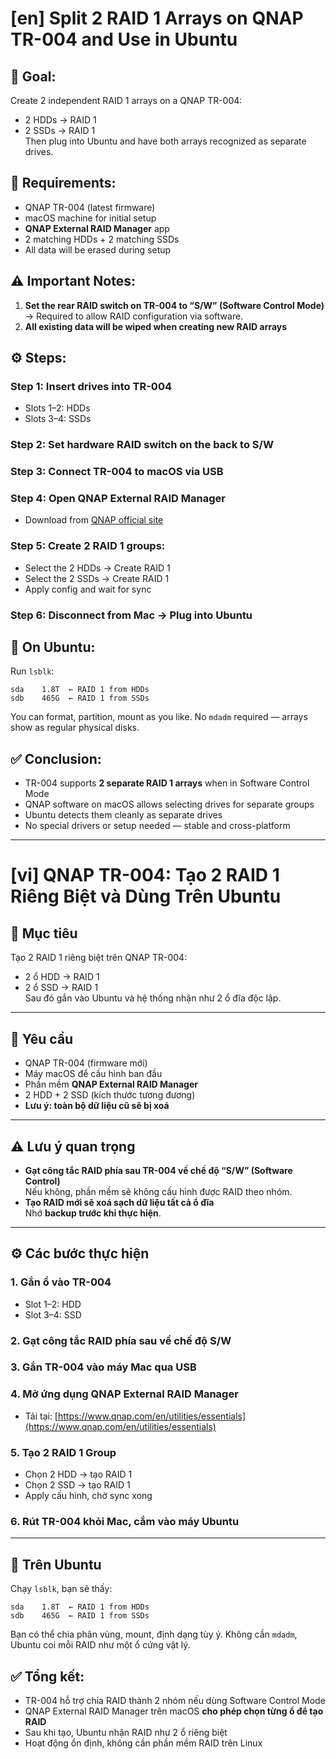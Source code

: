 # [en] Split 2 RAID 1 Arrays on QNAP TR-004 and Use in Ubuntu

## 🎯 Goal:
Create 2 independent RAID 1 arrays on a QNAP TR-004:
- 2 HDDs → RAID 1
- 2 SSDs → RAID 1  
Then plug into Ubuntu and have both arrays recognized as separate drives.

## 🧰 Requirements:
- QNAP TR-004 (latest firmware)
- macOS machine for initial setup
- **QNAP External RAID Manager** app
- 2 matching HDDs + 2 matching SSDs
- All data will be erased during setup

## ⚠️ Important Notes:
1. **Set the rear RAID switch on TR-004 to “S/W” (Software Control Mode)**  
   → Required to allow RAID configuration via software.
2. **All existing data will be wiped when creating new RAID arrays**

## ⚙️ Steps:

### Step 1: Insert drives into TR-004
- Slots 1–2: HDDs
- Slots 3–4: SSDs

### Step 2: Set hardware RAID switch on the back to **S/W**

### Step 3: Connect TR-004 to macOS via USB

### Step 4: Open **QNAP External RAID Manager**
- Download from [QNAP official site](https://www.qnap.com/en/utilities/essentials)

### Step 5: Create 2 RAID 1 groups:
- Select the 2 HDDs → Create RAID 1
- Select the 2 SSDs → Create RAID 1
- Apply config and wait for sync

### Step 6: Disconnect from Mac → Plug into Ubuntu

## 🐧 **On Ubuntu:**
Run `lsblk`:
```
sda    1.8T  ← RAID 1 from HDDs
sdb    465G  ← RAID 1 from SSDs
```
You can format, partition, mount as you like. No `mdadm` required — arrays show as regular physical disks.

## ✅ Conclusion:
- TR-004 supports **2 separate RAID 1 arrays** when in Software Control Mode
- QNAP software on macOS allows selecting drives for separate groups
- Ubuntu detects them cleanly as separate drives
- No special drivers or setup needed — stable and cross-platform

---

# [vi] QNAP TR-004: Tạo 2 RAID 1 Riêng Biệt và Dùng Trên Ubuntu

## 🎯 Mục tiêu
Tạo 2 RAID 1 riêng biệt trên QNAP TR-004:
- 2 ổ HDD → RAID 1
- 2 ổ SSD → RAID 1  
Sau đó gắn vào Ubuntu và hệ thống nhận như 2 ổ đĩa độc lập.

---

## 🧰 Yêu cầu
- QNAP TR-004 (firmware mới)
- Máy macOS để cấu hình ban đầu
- Phần mềm **QNAP External RAID Manager**
- 2 HDD + 2 SSD (kích thước tương đương)
- **Lưu ý: toàn bộ dữ liệu cũ sẽ bị xoá**

---

## ⚠️ Lưu ý quan trọng
- **Gạt công tắc RAID phía sau TR-004 về chế độ “S/W” (Software Control)**  
  Nếu không, phần mềm sẽ không cấu hình được RAID theo nhóm.
- **Tạo RAID mới sẽ xoá sạch dữ liệu tất cả ổ đĩa**  
  Nhớ **backup trước khi thực hiện**.

---

## ⚙️ Các bước thực hiện

### 1. Gắn ổ vào TR-004
- Slot 1–2: HDD
- Slot 3–4: SSD

### 2. Gạt công tắc RAID phía sau về chế độ **S/W**

### 3. Gắn TR-004 vào máy Mac qua USB

### 4. Mở ứng dụng **QNAP External RAID Manager**
- Tải tại: [https://www.qnap.com/en/utilities/essentials](https://www.qnap.com/en/utilities/essentials)

### 5. Tạo 2 RAID 1 Group
- Chọn 2 HDD → tạo RAID 1
- Chọn 2 SSD → tạo RAID 1
- Apply cấu hình, chờ sync xong

### 6. Rút TR-004 khỏi Mac, cắm vào máy Ubuntu

---

## 🐧 Trên Ubuntu
Chạy `lsblk`, bạn sẽ thấy:
```
sda    1.8T  ← RAID 1 from HDDs
sdb    465G  ← RAID 1 from SSDs

```

Bạn có thể chia phân vùng, mount, định dạng tùy ý. Không cần `mdadm`, Ubuntu coi mỗi RAID như một ổ cứng vật lý.

## ✅ Tổng kết:
- TR-004 hỗ trợ chia RAID thành 2 nhóm nếu dùng Software Control Mode
- QNAP External RAID Manager trên macOS **cho phép chọn từng ổ để tạo RAID**
- Sau khi tạo, Ubuntu nhận RAID như 2 ổ riêng biệt
- Hoạt động ổn định, không cần phần mềm RAID trên Linux
